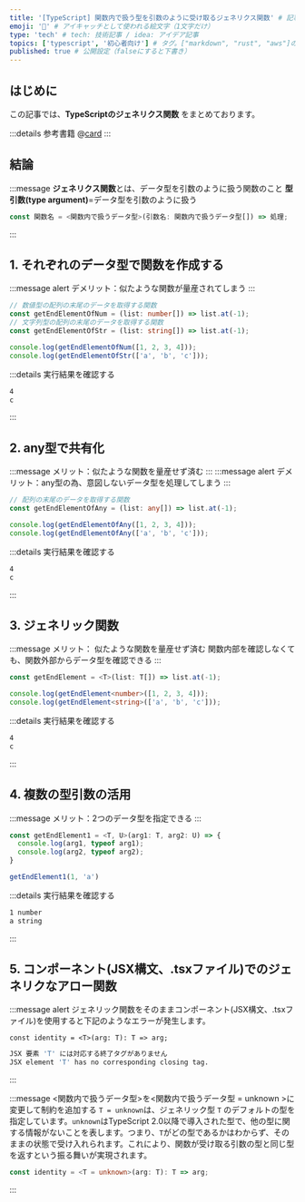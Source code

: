 ```yaml
---
title: '[TypeScript] 関数内で扱う型を引数のように受け取るジェネリクス関数' # 記事のタイトル
emoji: '💊' # アイキャッチとして使われる絵文字（1文字だけ）
type: 'tech' # tech: 技術記事 / idea: アイデア記事
topics: ['typescript', '初心者向け'] # タグ。["markdown", "rust", "aws"]のように指定する
published: true # 公開設定（falseにすると下書き）
---
```


## はじめに

この記事では、**TypeScriptのジェネリクス関数** をまとめております。

:::details 参考書籍
@[card](https://www.oreilly.co.jp/books/9784873119045/)
:::

## 結論

:::message
**ジェネリクス関数**とは、データ型を引数のように扱う関数のこと
**型引数(type argument)**=データ型を引数のように扱う

```ts
const 関数名 = <関数内で扱うデータ型>(引数名: 関数内で扱うデータ型[]) => 処理;
```

:::

## 1. それぞれのデータ型で関数を作成する

:::message alert
デメリット：似たような関数が量産されてしまう
:::

```ts
// 数値型の配列の末尾のデータを取得する関数
const getEndElementOfNum = (list: number[]) => list.at(-1);
// 文字列型の配列の末尾のデータを取得する関数
const getEndElementOfStr = (list: string[]) => list.at(-1);

console.log(getEndElementOfNum([1, 2, 3, 4]));
console.log(getEndElementOfStr(['a', 'b', 'c']));
```
:::details 実行結果を確認する
```bash
4
c
```
:::

## 2. any型で共有化
:::message
メリット：似たような関数を量産せず済む
:::
:::message alert
デメリット：any型の為、意図しないデータ型を処理してしまう
:::
```ts
// 配列の末尾のデータを取得する関数
const getEndElementOfAny = (list: any[]) => list.at(-1);

console.log(getEndElementOfAny([1, 2, 3, 4]));
console.log(getEndElementOfAny(['a', 'b', 'c']));
```

:::details 実行結果を確認する
```bash
4
c
```
:::

## 3. ジェネリック関数
:::message
メリット：
似たような関数を量産せず済む
関数内部を確認しなくても、関数外部からデータ型を確認できる
:::

```ts
const getEndElement = <T>(list: T[]) => list.at(-1);

console.log(getEndElement<number>([1, 2, 3, 4]));
console.log(getEndElement<string>(['a', 'b', 'c']));
```

:::details 実行結果を確認する
```bash
4
c
```
:::

## 4. 複数の型引数の活用
:::message
メリット：2つのデータ型を指定できる
:::
```ts
const getEndElement1 = <T, U>(arg1: T, arg2: U) => {
  console.log(arg1, typeof arg1);
  console.log(arg2, typeof arg2);
}

getEndElement1(1, 'a')
```

:::details 実行結果を確認する
```bash
1 number
a string
```
:::


## 5. コンポーネント(JSX構文、.tsxファイル)でのジェネリクなアロー関数
:::message alert
ジェネリック関数をそのままコンポーネント(JSX構文、.tsxファイル)を使用すると下記のようなエラーが発生します。
```tsx
const identity = <T>(arg: T): T => arg;
```
```bash
JSX 要素 'T' には対応する終了タグがありません
JSX element 'T' has no corresponding closing tag.
```
:::

:::message
<関数内で扱うデータ型>を<関数内で扱うデータ型 = unknown >に変更して制約を追加する
`T = unknown`は、ジェネリック型 `T` のデフォルトの型を指定しています。`unknown`はTypeScript 2.0以降で導入された型で、他の型に関する情報がないことを表します。つまり、`T`がどの型であるかはわからず、そのままの状態で受け入れられます。これにより、関数が受け取る引数の型と同じ型を返すという振る舞いが実現されます。
```ts
const identity = <T = unknown>(arg: T): T => arg;
```
:::
